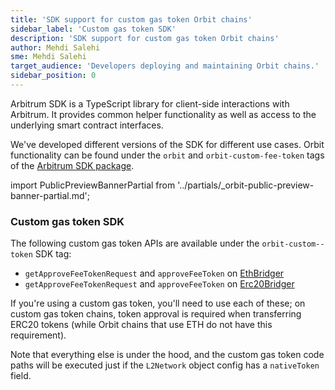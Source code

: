 ```yaml
---
title: 'SDK support for custom gas token Orbit chains'
sidebar_label: 'Custom gas token SDK'
description: 'SDK support for custom gas token Orbit chains'
author: Mehdi Salehi
sme: Mehdi Salehi
target_audience: 'Developers deploying and maintaining Orbit chains.'
sidebar_position: 0
---
```


Arbitrum SDK is a TypeScript library for client-side interactions with Arbitrum. It provides common helper functionality as well as access to the underlying smart contract interfaces.

We've developed different versions of the SDK for different use cases. Orbit functionality can be found under the `orbit` and `orbit-custom-fee-token` tags of the [Arbitrum SDK package](https://www.npmjs.com/package/@arbitrum/sdk?activeTab=versions).

import PublicPreviewBannerPartial from '../partials/_orbit-public-preview-banner-partial.md';

<PublicPreviewBannerPartial />

### Custom gas token SDK

The following custom gas token APIs are available under the `orbit-custom--token` SDK tag:

- `getApproveFeeTokenRequest` and `approveFeeToken` on [EthBridger](https://github.com/OffchainLabs/arbitrum-sdk/pull/310/files#diff-a977cd005aca51be6f05bc7e1c7c1bf6d734b62b2c45c84b05e2eb0c3c3c6fff)
- `getApproveFeeTokenRequest` and `approveFeeToken` on [Erc20Bridger](https://github.com/OffchainLabs/arbitrum-sdk/pull/310/files#diff-b1894b842df6f4794b6623dc57e9e14c2519fbe5fa5c5dd63403f1185f305cbb)

If you're using a custom gas token, you'll need to use each of these; on custom gas token chains, token approval is required when transferring ERC20 tokens (while Orbit chains that use ETH do not have this requirement).

Note that everything else is under the hood, and the custom gas token code paths will be executed just if the `L2Network` object config has a `nativeToken` field.
